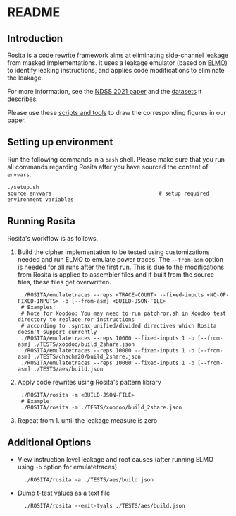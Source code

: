 README
===
## Introduction
Rosita is a code rewrite framework aims at eliminating side-channel leakage from masked implementations. 
It uses a leakage emulator (based on [ELMO](https://github.com/sca-research/ELMO)) to identify
leaking instructions, and applies code modifications to eliminate the leakage.

For more information, see the [NDSS 2021 paper](https://eprint.iacr.org/2019/1445.pdf)
and the [datasets](https://adelaide.figshare.com/projects/Rosita/91580) it describes.

Please use these [scripts and tools](https://adelaide.figshare.com/articles/software/SCRIPTS/13270925)
to draw the corresponding figures in our paper.

## Setting up environment

Run the following commands in a `bash` shell. Please make sure that you run all
commands regarding Rosita after you have sourced the content of `envvars`.

~~~
./setup.sh
source envvars                                  # setup required environment variables 
~~~

## Running Rosita

Rosita's workflow is as follows,

1. Build the cipher implementation to be tested using customizations needed and run
ELMO to emulate power traces. The `--from-asm` option is needed for all runs after
the first run. This is due to the modifications from Rosita is applied to assembler files
and if built from the source files, these files get overwritten.

        ./ROSITA/emulatetraces --reps <TRACE-COUNT> --fixed-inputs <NO-OF-FIXED-INPUTS> -b [--from-asm] <BUILD-JSON-FILE>
        # Examples:
        # Note for Xoodoo: You may need to run patchror.sh in Xoodoo test directory to replace ror instructions 
        # according to .syntax unified/divided directives which Rosita doesn't support currently
        ./ROSITA/emulatetraces --reps 10000 --fixed-inputs 1 -b [--from-asm] ./TESTS/xoodoo/build_2share.json 
        ./ROSITA/emulatetraces --reps 10000 --fixed-inputs 1 -b [--from-asm] ./TESTS/chacha20/build_2share.json
        ./ROSITA/emulatetraces --reps 10000 --fixed-inputs 1 -b [--from-asm] ./TESTS/aes/build.json

3. Apply code rewrites using Rosita's pattern library
       
        ./ROSITA/rosita -m <BUILD-JSON-FILE>
        # Example: 
        ./ROSITA/rosita -m ./TESTS/xoodoo/build_2share.json

4. Repeat from 1. until the leakage measure is zero  

## Additional Options

+ View instruction level leakage and root causes (after running ELMO using `-b` option for emulatetraces)

        ./ROSITA/rosita -a ./TESTS/aes/build.json

+ Dump t-test values as a text file

        ./ROSITA/rosita --emit-tvals ./TESTS/aes/build.json


